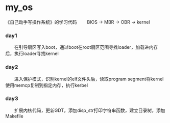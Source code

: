 # my_os

《自己动手写操作系统》的学习代码
&emsp;&emsp;BIOS -> MBR -> OBR -> kernel

### day1 
&emsp;&emsp;在引导扇区写入boot，通过boot在root扇区范围寻找loader，加载进内存后，执行loader寻找kernel
### day2 
&emsp;&emsp;进入保护模式，识别kernel的elf文件头后，读取program segment将kernel使用memcp复制到指定内存，执行kerbel
### day3
&emsp;&emsp;扩展内核代码，更新GDT，添加disp_str打印字符串函数，建立目录树，添加Makefile
